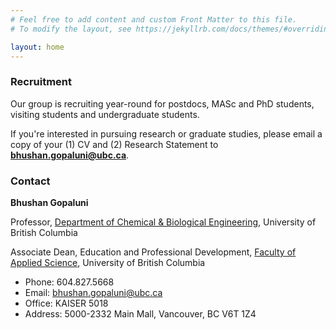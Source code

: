 ```yaml
---
# Feel free to add content and custom Front Matter to this file.
# To modify the layout, see https://jekyllrb.com/docs/themes/#overriding-theme-defaults

layout: home
---
```


### Recruitment

Our group is recruiting year-round for postdocs, MASc and PhD students, visiting students and undergraduate students.

If you're interested in pursuing research or graduate studies, please email a copy of your (1) CV and (2) Research Statement to **bhushan.gopaluni@ubc.ca**.

### Contact
**Bhushan Gopaluni**

Professor, [Department of Chemical & Biological Engineering](https://chbe.ubc.ca/), University of British Columbia      

Associate Dean, Education and Professional Development, [Faculty of Applied Science](https://apsc.ubc.ca/), University of British Columbia

- Phone: 604.827.5668
- Email: bhushan.gopaluni@ubc.ca
- Office: KAISER 5018
- Address: 5000-2332 Main Mall, Vancouver, BC V6T 1Z4